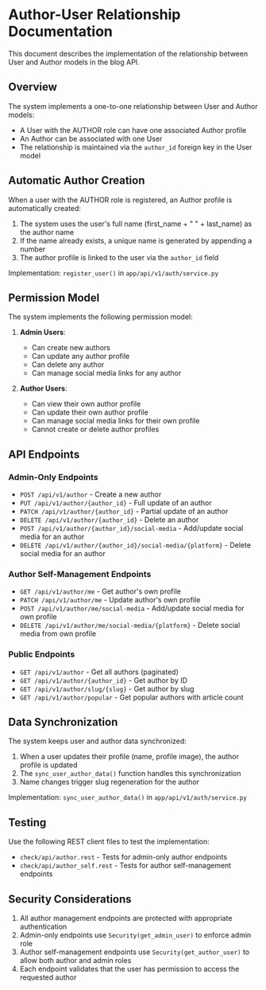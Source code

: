 # Author-User Relationship Documentation

This document describes the implementation of the relationship between User and Author models in the blog API.

## Overview

The system implements a one-to-one relationship between User and Author models:

- A User with the AUTHOR role can have one associated Author profile
- An Author can be associated with one User
- The relationship is maintained via the `author_id` foreign key in the User model

## Automatic Author Creation

When a user with the AUTHOR role is registered, an Author profile is automatically created:

1. The system uses the user's full name (first_name + " " + last_name) as the author name
2. If the name already exists, a unique name is generated by appending a number
3. The author profile is linked to the user via the `author_id` field

Implementation: `register_user()` in `app/api/v1/auth/service.py`

## Permission Model

The system implements the following permission model:

1. **Admin Users**:
   - Can create new authors
   - Can update any author profile
   - Can delete any author
   - Can manage social media links for any author

2. **Author Users**:
   - Can view their own author profile
   - Can update their own author profile
   - Can manage social media links for their own profile
   - Cannot create or delete author profiles

## API Endpoints

### Admin-Only Endpoints

- `POST /api/v1/author` - Create a new author
- `PUT /api/v1/author/{author_id}` - Full update of an author
- `PATCH /api/v1/author/{author_id}` - Partial update of an author
- `DELETE /api/v1/author/{author_id}` - Delete an author
- `POST /api/v1/author/{author_id}/social-media` - Add/update social media for an author
- `DELETE /api/v1/author/{author_id}/social-media/{platform}` - Delete social media for an author

### Author Self-Management Endpoints

- `GET /api/v1/author/me` - Get author's own profile
- `PATCH /api/v1/author/me` - Update author's own profile
- `POST /api/v1/author/me/social-media` - Add/update social media for own profile
- `DELETE /api/v1/author/me/social-media/{platform}` - Delete social media from own profile

### Public Endpoints

- `GET /api/v1/author` - Get all authors (paginated)
- `GET /api/v1/author/{author_id}` - Get author by ID
- `GET /api/v1/author/slug/{slug}` - Get author by slug
- `GET /api/v1/author/popular` - Get popular authors with article count

## Data Synchronization

The system keeps user and author data synchronized:

1. When a user updates their profile (name, profile image), the author profile is updated
2. The `sync_user_author_data()` function handles this synchronization
3. Name changes trigger slug regeneration for the author

Implementation: `sync_user_author_data()` in `app/api/v1/auth/service.py`

## Testing

Use the following REST client files to test the implementation:

- `check/api/author.rest` - Tests for admin-only author endpoints
- `check/api/author_self.rest` - Tests for author self-management endpoints

## Security Considerations

1. All author management endpoints are protected with appropriate authentication
2. Admin-only endpoints use `Security(get_admin_user)` to enforce admin role
3. Author self-management endpoints use `Security(get_author_user)` to allow both author and admin roles
4. Each endpoint validates that the user has permission to access the requested author
